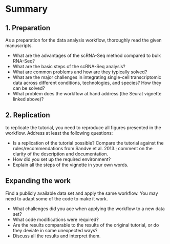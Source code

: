 # Summary
## 1. Preparation
As a preparation for the data analysis workflow, thoroughly read the given manuscripts. 
- What are the advantages of the scRNA-Seq method compared to bulk RNA-Seq?
- What are the basic steps of the scRNA-Seq analysis?
- What are common problems and how are they typically solved?
- What are the major challenges in integrating single-cell transcriptomic data across different conditions, technologies, and species? How they can be solved?
- What problem does the workflow at hand address (the Seurat vignette linked above)?
## 2. Replication 
to replicate the tutorial, you need to reproduce all figures presented in the workflow. Address at least the following questions:
- Is a replication of the tutorial possible? Compare the tutorial against the rules/recommendations from Sandve et al. 2013.; comment on the clarity of the description and documentation.
- How did you set up the required environment? 
- Explain all the steps of the vignette in your own words. 
## Expanding the work
Find a publicly available data set and apply the same workflow. You may need to adapt some of the code to make it work. 
- What challenges did you ace when applying the workflow to a new data set?
- What code modifications were required?
- Are the results comparable to the results of the original tutorial, or do they deviate in some unexpected ways?
- Discuss all the results and interpret them. 

